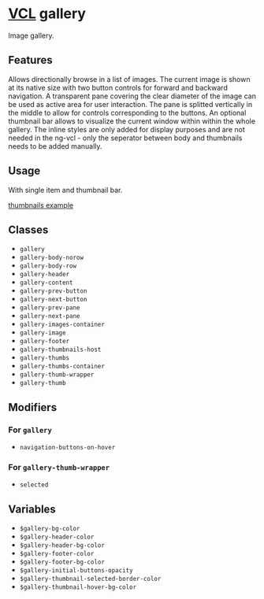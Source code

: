 # [VCL](https://vcl.github.io/vcl/) gallery

Image gallery.

## Features

Allows directionally browse in a list of images.
The current image is shown at its native size with two button controls
for forward and backward navigation.
A transparent pane covering the clear diameter of the image can be used as
active area for user interaction. The pane is splitted vertically in the middle
to allow for controls corresponding to the buttons.
An optional thumbnail bar allows to visualize the current window within within
the whole gallery.
The inline styles are only added for display purposes and are not needed in the ng-vcl - only the seperator between body and thumbnails needs to be added manually.

## Usage

With single item and thumbnail bar.

[thumbnails example](/demo/example-thumbnails.html)

## Classes

- `gallery`
- `gallery-body-norow`
- `gallery-body-row`
- `gallery-header`
- `gallery-content`
- `gallery-prev-button`
- `gallery-next-button`
- `gallery-prev-pane`
- `gallery-next-pane`
- `gallery-images-container`
- `gallery-image`
- `gallery-footer`
- `gallery-thumbnails-host`
- `gallery-thumbs`
- `gallery-thumbs-container`
- `gallery-thumb-wrapper`
- `gallery-thumb`

## Modifiers

### For `gallery`
- `navigation-buttons-on-hover`

### For `gallery-thumb-wrapper`

- `selected`

## Variables

- `$gallery-bg-color`
- `$gallery-header-color`
- `$gallery-header-bg-color`
- `$gallery-footer-color`
- `$gallery-footer-bg-color`
- `$gallery-initial-buttons-opacity`
- `$gallery-thumbnail-selected-border-color`
- `$gallery-thumbnail-hover-bg-color`
